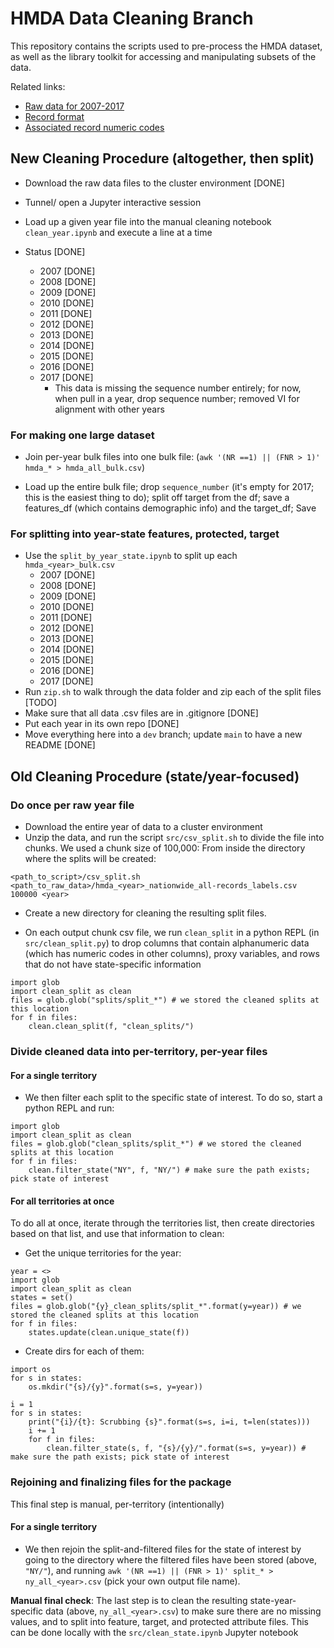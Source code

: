 # HMDA Data Cleaning Branch

This repository contains the scripts used to pre-process the HMDA dataset, as well as the library toolkit for accessing and manipulating subsets of the data.

Related links:

- [Raw data for 2007-2017](https://www.consumerfinance.gov/data-research/hmda/historic-data/?geo=nationwide&records=all-records&field_descriptions=labels)
- [Record format](https://files.consumerfinance.gov/hmda-historic-data-dictionaries/lar_record_format.pdf)
- [Associated record numeric codes](https://files.consumerfinance.gov/hmda-historic-data-dictionaries/lar_record_codes.pdf)


## New Cleaning Procedure (altogether, then split) 

- Download the raw data files to the cluster environment [DONE]
- Tunnel/ open a Jupyter interactive session
- Load up a given year file into the manual cleaning notebook `clean_year.ipynb` and execute a line at a time

- Status [DONE]
	- 2007 [DONE]
	- 2008 [DONE]
	- 2009 [DONE]
	- 2010 [DONE]
	- 2011 [DONE]
	- 2012 [DONE]
	- 2013 [DONE]
	- 2014 [DONE]
	- 2015 [DONE] 
	- 2016 [DONE]
	- 2017 [DONE] 
		- This data is missing the sequence number entirely; for now, when pull in a year, drop sequence number; removed VI for alignment with other years

### For making one large dataset
- Join per-year bulk files into one bulk file: (`awk '(NR ==1) || (FNR > 1)' hmda_* > hmda_all_bulk.csv`)

- Load up the entire bulk file; drop `sequence_number` (it's empty for 2017; this is the easiest thing to do); split off target from the df; save a features_df (which contains demographic info) and the target_df; Save 

### For splitting into year-state features, protected, target

- Use the `split_by_year_state.ipynb` to split up each `hmda_<year>_bulk.csv`
	- 2007 [DONE]
	- 2008 [DONE]
	- 2009 [DONE]
	- 2010 [DONE]
	- 2011 [DONE]
	- 2012 [DONE]
	- 2013 [DONE]
	- 2014 [DONE]
	- 2015 [DONE]
	- 2016 [DONE]
	- 2017 [DONE]
- Run `zip.sh` to walk through the data folder and zip each of the split files [TODO]
- Make sure that all data .csv files are in .gitignore [DONE]
- Put each year in its own repo [DONE]
- Move everything here into a `dev` branch; update `main` to have a new README [DONE]

## Old Cleaning Procedure (state/year-focused)

### Do once per raw year file
- Download the entire year of data to a cluster environment
- Unzip the data, and run the script `src/csv_split.sh` to divide the file into chunks. We used a chunk size of 100,000: From inside the directory where the splits will be created:

```
<path_to_script>/csv_split.sh <path_to_raw_data>/hmda_<year>_nationwide_all-records_labels.csv 100000 <year>
```

- Create a new directory for cleaning the resulting split files.

- On each output chunk csv file, we run `clean_split` in a python REPL (in `src/clean_split.py`) to drop columns that contain alphanumeric data (which has numeric codes in other columns), proxy variables, and rows that do not have state-specific information

```
import glob
import clean_split as clean
files = glob.glob("splits/split_*") # we stored the cleaned splits at this location
for f in files:
	clean.clean_split(f, "clean_splits/")
```

### Divide cleaned data into per-territory, per-year files

#### For a single territory

- We then filter each split to the specific state of interest. To do so, start a python REPL and run:

```
import glob
import clean_split as clean
files = glob.glob("clean_splits/split_*") # we stored the cleaned splits at this location
for f in files:
	clean.filter_state("NY", f, "NY/") # make sure the path exists; pick state of interest
```
#### For all territories at once

To do all at once, iterate through the territories list, then create directories based on that list, and use that information to clean:

- Get the unique territories for the year:
```
year = <>
import glob
import clean_split as clean
states = set()
files = glob.glob("{y}_clean_splits/split_*".format(y=year)) # we stored the cleaned splits at this location
for f in files:
	states.update(clean.unique_state(f))
```

- Create dirs for each of them:
```
import os
for s in states:
	os.mkdir("{s}/{y}".format(s=s, y=year))
```

```
i = 1
for s in states:
	print("{i}/{t}: Scrubbing {s}".format(s=s, i=i, t=len(states)))
	i += 1
	for f in files:
		clean.filter_state(s, f, "{s}/{y}/".format(s=s, y=year)) # make sure the path exists; pick state of interest
```

### Rejoining and finalizing files for the package

This final step is manual, per-territory (intentionally)

#### For a single territory

- We then rejoin the split-and-filtered files for the state of interest by going to the directory where the filtered files have been stored (above, `"NY/"`), and running `awk '(NR ==1) || (FNR > 1)' split_* > ny_all_<year>.csv` (pick your own output file name).


**Manual final check**: The last step is to clean the resulting state-year-specific data (above, `ny_all_<year>.csv`) to make sure there are no missing values, and to split into feature, target, and protected attribute files. This can be done locally with the `src/clean_state.ipynb` Jupyter notebook
